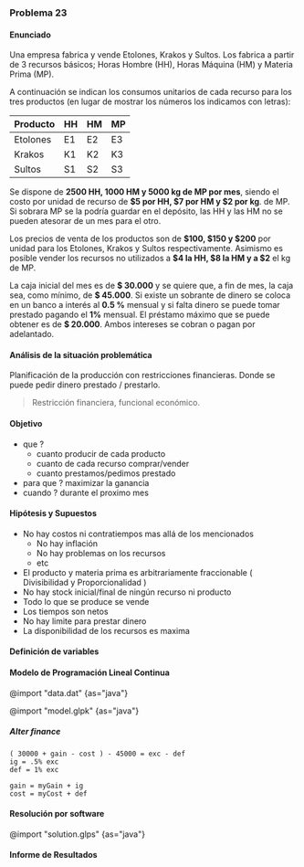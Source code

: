 ### Problema 23

#### Enunciado

Una empresa fabrica y vende Etolones, Krakos y Sultos.
Los fabrica a partir de 3 recursos básicos; Horas Hombre (HH), Horas Máquina (HM) y Materia Prima (MP).

A continuación se indican los consumos unitarios de cada recurso para los tres productos (en lugar de mostrar los números los indicamos con letras):

| Producto | HH  | HM  | MP  |
| -------- | --- | --- | --- |
| Etolones | E1  | E2  | E3  |
| Krakos   | K1  | K2  | K3  |
| Sultos   | S1  | S2  | S3  |

Se dispone de **2500 HH, 1000 HM y 5000 kg de MP por mes**, siendo el costo por unidad de recurso de **\$5 por HH, \$7 por HM y \$2 por kg**. de MP.
Si sobrara MP se la podría guardar en el depósito, las HH y las HM no se pueden atesorar de un mes para el otro.

Los precios de venta de los productos son de **\$100, \$150 y \$200** por unidad para los Etolones, Krakos y Sultos respectivamente. Asimismo es posible vender los recursos no utilizados a **\$4 la HH, \$8 la HM y a \$2** el kg de MP.

La caja inicial del mes es de **\$ 30.000** y se quiere que, a fin de mes, la caja sea, como mínimo, de **\$ 45.000**.
Si existe un sobrante de dinero se coloca en un banco a interés al **0.5 %** mensual y si falta dinero se puede tomar prestado pagando el **1%** mensual.
El préstamo máximo que se puede obtener es de **\$ 20.000**. Ambos intereses se cobran o pagan por adelantado.

#### Análisis de la situación problemática

Planificación de la producción con restricciones financieras.
Donde se puede pedir dinero prestado / prestarlo.

> Restricción financiera, funcional económico.

#### Objetivo

- que ?
  - cuanto producir de cada producto
  - cuanto de cada recurso comprar/vender
  - cuanto prestamos/pedimos prestado
- para que ? maximizar la ganancia
- cuando ? durante el proximo mes

#### Hipótesis y Supuestos

- No hay costos ni contratiempos mas allá de los mencionados
  - No hay inflación
  - No hay problemas on los recursos
  - etc
- El producto y materia prima es arbitrariamente fraccionable ( Divisibilidad y Proporcionalidad )
- No hay stock inicial/final de ningún recurso ni producto
- Todo lo que se produce se vende
- Los tiempos son netos
- No hay limite para prestar dinero
- La disponibilidad de los recursos es maxima

#### Definición de variables

#### Modelo de Programación Lineal Continua

@import "data.dat" {as="java"}

@import "model.glpk" {as="java"}

##### Alter finance

```
( 30000 + gain - cost ) - 45000 = exc - def
ig = .5% exc
def = 1% exc

gain = myGain + ig
cost = myCost + def

```

#### Resolución por software

@import "solution.glps" {as="java"}

#### Informe de Resultados
